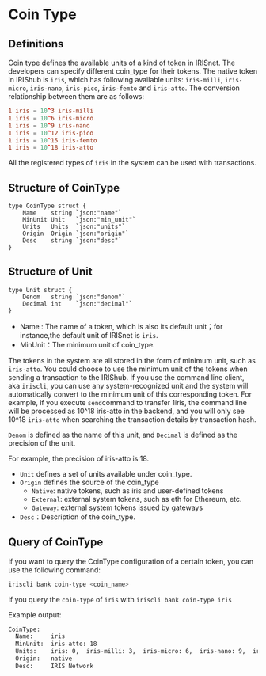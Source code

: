 # Coin Type

## Definitions

Coin type defines the available units of a kind of token in IRISnet. The developers can specify different coin_type for  their tokens. The native token in IRIShub is `iris`, which has following available units: `iris-milli`, `iris-micro`, `iris-nano`, `iris-pico`, `iris-femto` and `iris-atto`. The conversion relationship between them are as follows:

```toml
1 iris = 10^3 iris-milli
1 iris = 10^6 iris-micro
1 iris = 10^9 iris-nano
1 iris = 10^12 iris-pico
1 iris = 10^15 iris-femto
1 iris = 10^18 iris-atto
```

All the registered types of `iris` in the system can be used with transactions.

## Structure of CoinType

```golang
type CoinType struct {
    Name    string `json:"name"`
    MinUnit Unit   `json:"min_unit"`
    Units   Units  `json:"units"`
    Origin  Origin `json:"origin"`
    Desc    string `json:"desc"`
}
```

## Structure of Unit

```golang
type Unit struct {
    Denom   string `json:"denom"`
    Decimal int    `json:"decimal"`
}
```

* Name : The name of a token, which is also its default unit；for instance,the default unit of IRISnet is `iris`.
* MinUnit：The minimum unit of coin_type.

The tokens in the system are all stored in the form of minimum unit, such as `iris-atto`. You could choose to use the minimum unit of the tokens when sending a transaction to the IRIShub. If you use the command line client, aka `iriscli`, you can use any system-recognized unit and the system will automatically convert to the minimum unit of this corresponding token. For example, if you execute `send`command to transfer 1iris, the command line will be processed as 10^18 iris-atto in the backend, and you will only see 10^18 `iris-atto` when searching the transaction details by transaction hash.

`Denom` is defined as the name of this unit, and `Decimal` is defined as the precision of the unit.

For example, the precision of iris-atto is 18.

* `Unit` defines a set of units available under coin_type.
* `Origin` defines the source of the coin_type
  * `Native`: native tokens, such as iris and user-defined tokens
  * `External`: external system tokens, such as eth for Ethereum, etc.
  * `Gateway`: external system tokens issued by gateways
* `Desc`：Description of the coin_type.

## Query of CoinType

If you want to query the CoinType configuration of a certain token, you can use the following command:

```bash
iriscli bank coin-type <coin_name>
```

If you query the `coin-type` of `iris` with `iriscli bank coin-type iris`

Example output:

```bash
CoinType:
  Name:     iris
  MinUnit:  iris-atto: 18
  Units:    iris: 0,  iris-milli: 3,  iris-micro: 6,  iris-nano: 9,  iris-pico: 12,  iris-femto: 15,  iris-atto: 18
  Origin:   native
  Desc:     IRIS Network
```
